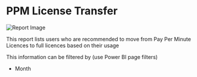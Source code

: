 # PPM License Transfer

![Report Image](/TeamsBillingYE/TB6678.png)

This report lists users who are recommended to move from Pay Per Minute Licences to full licences based on their usage

This information can be filtered by (use Power BI page filters)

- Month

  